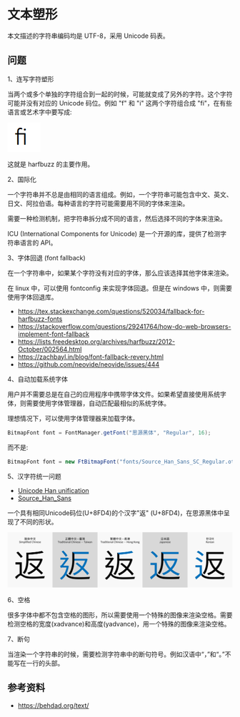 # 文本塑形

本文描述的字符串编码均是 UTF-8，采用 Unicode 码表。

## 问题

1、连写字符塑形

当两个或多个单独的字符组合到一起的时候，可能就变成了另外的字符。这个字符可能并没有对应的 Unicode 码位。例如 "f" 和 "i" 这两个字符组合成 "fi"，在有些语言或艺术字中要写成:

![fi](images/fi.png)

这就是 harfbuzz 的主要作用。

2、国际化

一个字符串并不总是由相同的语言组成。例如，一个字符串可能包含中文、英文、日文、阿拉伯语。每种语言的字符可能需要用不同的字体来渲染。

需要一种检测机制，把字符串拆分成不同的语言，然后选择不同的字体来渲染。

ICU (International Components for Unicode) 是一个开源的库，提供了检测字符串语言的 API。

3、字体回退 (font fallback)

在一个字符串中，如果某个字符没有对应的字体，那么应该选择其他字体来渲染。

在 linux 中，可以使用 fontconfig 来实现字体回退。但是在 windows 中，则需要使用字体回退库。

* https://tex.stackexchange.com/questions/520034/fallback-for-harfbuzz-fonts
* https://stackoverflow.com/questions/29241764/how-do-web-browsers-implement-font-fallback
* https://lists.freedesktop.org/archives/harfbuzz/2012-October/002564.html
* https://zachbayl.in/blog/font-fallback-revery.html
* https://github.com/neovide/neovide/issues/444

4、自动加载系统字体

用户并不需要总是在自己的应用程序中携带字体文件。如果希望直接使用系统字体，则需要使用字体管理器，自动匹配最相似的系统字体。

理想情况下，可以使用字体管理器来加载字体。

```java
BitmapFont font = FontManager.getFont("思源黑体", "Regular", 16);
```

而不是:

```java
BitmapFont font = new FtBitmapFont("fonts/Source_Han_Sans_SC_Regular.otf", 16);
```

5、汉字符统一问题

* [Unicode Han unification](https://en.wikipedia.org/wiki/Han_unification)
* [Source_Han_Sans](https://en.wikipedia.org/wiki/Source_Han_Sans)

一个具有相同Unicode码位(U+8FD4)的个汉字"返" (U+8FD4)，在思源黑体中呈现了不同的形状。

![Source_Han_Sans_Version_Difference](images/Source_Han_Sans_Version_Difference.svg)

6、空格

很多字体中都不包含空格的图形，所以需要使用一个特殊的图像来渲染空格。需要检测空格的宽度(xadvance)和高度(yadvance)，用一个特殊的图像来渲染空格。

7、断句

当渲染一个字符串的时候，需要检测字符串中的断句符号。例如汉语中“，”和“。”不能写在一行的头部。


## 参考资料

* https://behdad.org/text/